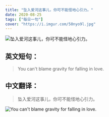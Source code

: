 ```yaml
---
title: "坠入爱河这事儿，你可不能怪地心引力。"
date: 2020-08-25
tags: ["每日一句"]
cover: "https://i.imgur.com/50nyo9l.jpg"
---
```


![坠入爱河这事儿，你可不能怪地心引力。](https://i.imgur.com/YEVkXli.jpg)

## 英文短句：
> You can't blame gravity for falling in love.

<!--more-->

## 中文翻译：
> 坠入爱河这事儿，你可不能怪地心引力。

![You can't blame gravity for falling in love.](https://i.imgur.com/WOAGKt0.jpg)

